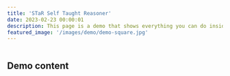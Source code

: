 ```yaml
---
title: 'STaR Self Taught Reasoner'
date: 2023-02-23 00:00:01
description: This page is a demo that shows everything you can do inside portfolio and blog posts.
featured_image: '/images/demo/demo-square.jpg'
---
```


![]()

## Demo content
